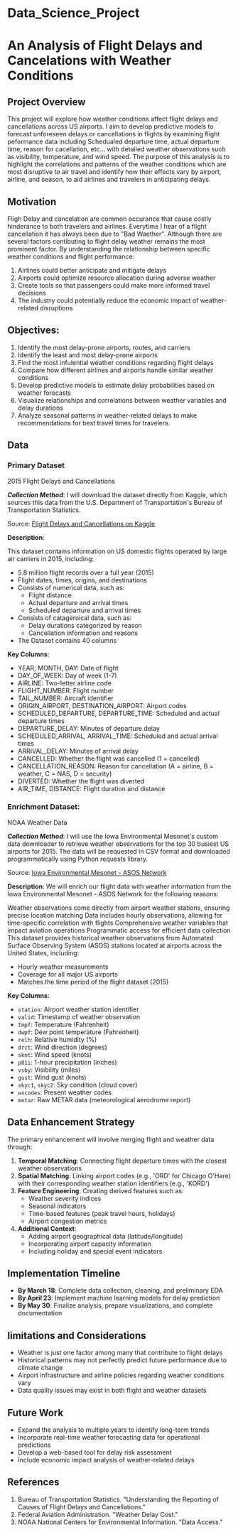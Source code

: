 # Data_Science_Project
# An Analysis of Flight Delays and Cancelations with Weather Conditions

## Project Overview
This project will explore how weather conditions affect flight delays and cancellations across US airports. I aim to develop predictive models to forecast unforeseen delays or cancellations in flights by examining flight peformance data including Schedualed departure time, actual departure time, reason for cacellation, etc... with detailed weather observations such as visibility, temperature, and wind speed. The purpose of this analysis is to highlight the correlations and patterns of the weather conditions which are most disruptive to air travel and identify how their effects vary by airport, airline, and season, to aid airlines and travelers in anticipating delays.

## Motivation
Fligh Delay and cancelation are common occurance that cause costly hinderance to both travelers and airlines. Everytime I hear of a flight cancellation it has always been due to "Bad Waether". Although there are several factors contibuting to flight delay weather remains the most prominent factor. By understanding the relationship between specific weather conditions and flight performance: 

1. Airlines could better anticipate and mitigate delays
2. Airports could optimize resource allocation during adverse weather
3. Create tools so that passengers could make more informed travel decisions
4. The industry could potentially reduce the economic impact of weather-related disruptions

## Objectives:
1. Identify the most delay-prone airports, routes, and carriers
2. Identify the least and most delay-prone airports
3. Find the most infulential weather conditions regarding flight delays
4. Compare how different airlines and airports handle similar weather conditions
5. Develop predictive models to estimate delay probabilities based on weather forecasts
6. Visualize relationships and correlations between weather variables and delay durations 
7. Analyze seasonal patterns in weather-related delays to make recommendations for best travel times for travelers.
  
## Data 

### Primary Dataset 

2015 Flight Delays and Cancellations

***Collection Method***:
I will download the dataset directly from Kaggle, which sources this data from the U.S. Department of Transportation's Bureau of Transportation Statistics.

Source: [Flight Delays and Cancellations on Kaggle](https://www.kaggle.com/datasets/usdot/flight-delays)

**Description**:

This dataset contains information on US domestic flights operated by large air carriers in 2015, including:
- 5.8 million flight records over a full year (2015)
- Flight dates, times, origins, and destinations
- Consists of numerical data, such as:
    - Flight distance
    - Actual departure and arrival times
    - Scheduled departure and arrival times
- Consists of catageroical data, such as:
    - Delay durations categorized by reason
    - Cancellation information and reasons
- The Dataset contains 40 columns

**Key Columns**:
- YEAR, MONTH, DAY: Date of flight
- DAY_OF_WEEK: Day of week (1-7)
- AIRLINE: Two-letter airline code
- FLIGHT_NUMBER: Flight number
- TAIL_NUMBER: Aircraft identifier
- ORIGIN_AIRPORT, DESTINATION_AIRPORT: Airport codes
- SCHEDULED_DEPARTURE, DEPARTURE_TIME: Scheduled and actual departure times
- DEPARTURE_DELAY: Minutes of departure delay
- SCHEDULED_ARRIVAL, ARRIVAL_TIME: Scheduled and actual arrival times
- ARRIVAL_DELAY: Minutes of arrival delay
- CANCELLED: Whether the flight was cancelled (1 = cancelled)
- CANCELLATION_REASON: Reason for cancellation (A = airline, B = weather, C = NAS, D = security)
- DIVERTED: Whether the flight was diverted
- AIR_TIME, DISTANCE: Flight duration and distance
  
### Enrichment Dataset: 

NOAA Weather Data

***Collection Method***:
I will use the Iowa Environmental Mesonet's custom data downloader to retrieve weather observations for the top 30 busiest US airports for 2015. The data will be requested in CSV format and downloaded programmatically using Python requests library.

Source: [Iowa Environmental Mesonet - ASOS Network](https://mesonet.agron.iastate.edu/request/download.phtml?network=ASOS)

**Description**:
We will enrich our flight data with weather information from the Iowa Environmental Mesonet - ASOS Network for the following reasons:

Weather observations come directly from airport weather stations, ensuring precise location matching
Data includes hourly observations, allowing for time-specific correlation with flights
Comprehensive weather variables that impact aviation operations
Programmatic access for efficient data collection
This dataset provides historical weather observations from Automated Surface Observing System (ASOS) stations located at airports across the United States, including:
- Hourly weather measurements
- Coverage for all major US airports
- Matches the time period of the flight dataset (2015)
  
**Key Columns**:
- `station`: Airport weather station identifier
- `valid`: Timestamp of weather observation
- `tmpf`: Temperature (Fahrenheit)
- `dwpf`: Dew point temperature (Fahrenheit)
- `relh`: Relative humidity (%)
- `drct`: Wind direction (degrees)
- `sknt`: Wind speed (knots)
- `p01i`: 1-hour precipitation (inches)
- `vsby`: Visibility (miles)
- `gust`: Wind gust (knots)
- `skyc1`, `skyc2`: Sky condition (cloud cover)
- `wxcodes`: Present weather codes
- `metar`: Raw METAR data (meteorological aerodrome report)

## Data Enhancement Strategy
The primary enhancement will involve merging flight and weather data through:

1. **Temporal Matching**: Connecting flight departure times with the closest weather observations
2. **Spatial Matching**: Linking airport codes (e.g., 'ORD' for Chicago O'Hare) with their corresponding weather station identifiers (e.g., 'KORD')
3. **Feature Engineering**: Creating derived features such as:
   - Weather severity indices
   - Seasonal indicators
   - Time-based features (peak travel hours, holidays)
   - Airport congestion metrics
4. **Additional Context**:
   - Adding airport geographical data (latitude/longitude)
   - Incorporating airport capacity information
   - Including holiday and special event indicators


## Implementation Timeline
- **By March 18**: Complete data collection, cleaning, and preliminary EDA
- **By April 23**: Implement machine learning models for delay prediction
- **By May 30**: Finalize analysis, prepare visualizations, and complete documentation

## limitations and Considerations
- Weather is just one factor among many that contribute to flight delays
- Historical patterns may not perfectly predict future performance due to climate change
- Airport infrastructure and airline policies regarding weather conditions vary
- Data quality issues may exist in both flight and weather datasets

## Future Work
- Expand the analysis to multiple years to identify long-term trends
- Incorporate real-time weather forecasting data for operational predictions
- Develop a web-based tool for delay risk assessment
- Include economic impact analysis of weather-related delays

## References
1. Bureau of Transportation Statistics. "Understanding the Reporting of Causes of Flight Delays and Cancellations."
2. Federal Aviation Administration. "Weather Delay Cost."
3. NOAA National Centers for Environmental Information. "Data Access."

